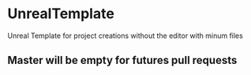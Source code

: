 # UnrealTemplate
Unreal Template for project creations without the editor with minum files

## Master will be empty for futures pull requests
